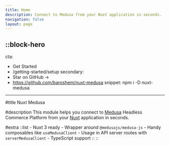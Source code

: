 ```yaml
---
title: Home
description: Connect to Medusa from your Nuxt application in seconds.
navigation: false
layout: page
---
```


::block-hero
---
cta:
  - Get Started
  - /getting-started/setup
secondary:
  - Star on GitHub →
  - https://github.com/baroshem/nuxt-medusa
snippet: npm i -D nuxt-medusa
---

#title
Nuxt Medusa

#description
This module helps you connect to [Medusa](https://medusajs.com) Headless Commerce Platform from your [Nuxt](https://nuxt.com) application in seconds.

#extra
  ::list
    - Nuxt 3 ready
    - Wrapper around `@medusajs/medusa-js`
    - Handy composables like `useMedusaClient`
    - Usage in API server routes with `serverMedusaClient`
    - TypeScript support
  ::
::
